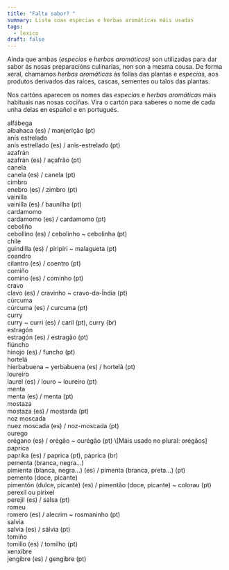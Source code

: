 ```yaml
---
title: "Falta sabor? "
summary: Lista coas especias e herbas aromáticas máis usadas
tags:
  - lexico
draft: false
---
```

Aínda que ambas (*especias* e *herbas aromáticas)* son utilizadas para dar sabor ás nosas preparacións culinarias, non son a mesma cousa. De forma xeral, chamamos *herbas aromáticas* ás follas das plantas e *especias,* aos produtos derivados das raíces, cascas, sementes ou talos das plantas. 

Nos cartóns aparecen os nomes das *especias* e *herbas aromáticas* máis habituais nas nosas cociñas. Vira o cartón para saberes o nome de cada unha delas en español e en portugués.

<e-card color="1">
  <div>alfábega</div>
  <div>albahaca (es) / manjerição (pt)</div>
</e-card>

<e-card color="2">
  <div>anís estrelado</div>
  <div>anís estrellado (es) / anis-estrelado (pt)</div>
</e-card>

<e-card color="3">
  <div>azafrán</div>
  <div>azafrán (es) / açafrão (pt)</div>
</e-card>

<e-card color="4">
  <div>canela</div>
  <div>canela (es) / canela (pt)</div>
</e-card>

<e-card color="5">
  <div>cimbro</div>
  <div>enebro (es) / zimbro (pt)</div>
</e-card>

<e-card color="6">
  <div>vainilla</div>
  <div>vainilla (es) / baunilha (pt)</div>
</e-card>

<e-card color="7">
  <div>cardamomo</div>
  <div>cardamomo (es) / cardamomo (pt)</div>
</e-card>

<e-card color="8">
  <div>ceboliño</div>
  <div>cebollino (es) / cebolinho ~ cebolinha (pt)</div>
</e-card>

<e-card color="9">
  <div>chile</div>
  <div>guindilla (es) / piripíri ~ malagueta (pt)</div>
</e-card>

<e-card color="10">
  <div>coandro</div>
  <div>cilantro (es) / coentro (pt)</div>
</e-card>

<e-card color="1">
  <div>comiño</div>
  <div>comino (es) / cominho (pt)</div>
</e-card>

<e-card color="2">
  <div>cravo</div>
  <div>clavo (es) / cravinho ~ cravo-da-Índia (pt)</div>
</e-card>

<e-card color="3">
  <div>cúrcuma</div>
  <div>cúrcuma (es) / curcuma (pt)</div>
</e-card>

<e-card color="4">
  <div>curry</div>
  <div>curry ~ curri (es) / caril (pt), curry (br)</div>
</e-card>

<e-card color="5">
  <div>estragón</div>
  <div>estragón (es) / estragão (pt)</div>
</e-card>

<e-card color="6">
  <div>fiúncho</div>
  <div>hinojo (es) / funcho (pt)</div>
</e-card>

<e-card color="7">
  <div>hortelá</div>
  <div>hierbabuena ~ yerbabuena (es) / hortelã (pt)</div>
</e-card>

<e-card color="8">
  <div>loureiro</div>
  <div>laurel (es) / louro ~ loureiro (pt)</div>
</e-card>

<e-card color="9">
  <div>menta</div>
  <div>menta (es) / menta (pt)</div>
</e-card>

<e-card color="10">
  <div>mostaza</div>
  <div>mostaza (es) / mostarda (pt)</div>
</e-card>

<e-card color="1">
  <div>noz moscada</div>
  <div>nuez moscada (es) / noz-moscada (pt)</div>
</e-card>

<e-card color="2">
  <div>ourego</div>
  <div>orégano (es) / orégão ~ ourégão (pt)  \[Máis usado no plural: orégãos]</div>
</e-card>

<e-card color="3">
  <div>paprica</div>
  <div>paprika (es) / paprica (pt), páprica (br) </div>
</e-card>

<e-card color="4">
  <div>pementa (branca, negra...) </div>
  <div>pimienta (blanca, negra...) (es) / pimenta (branca, preta...) (pt)</div>
</e-card>

<e-card color="5">
  <div>pemento (doce, picante)</div>
  <div>pimentón (dulce, picante) (es) / pimentão (doce, picante) ~ colorau (pt)</div>
</e-card>

<e-card color="6">
  <div>perexil ou pirixel</div>
  <div>perejil (es) / salsa (pt)</div>
</e-card>

<e-card color="7">
  <div>romeu</div>
  <div>romero (es) / alecrim ~ rosmaninho (pt)</div>
</e-card>

<e-card color="8">
  <div>salvia</div>
  <div>salvia (es) / sálvia (pt)</div>
</e-card>

<e-card color="9">
  <div>tomiño</div>
  <div>tomillo (es) / tomilho (pt)</div>
</e-card>

<e-card color="10">
  <div>xenxibre</div>
  <div>jengibre (es) / gengibre (pt)</div>
</e-card>